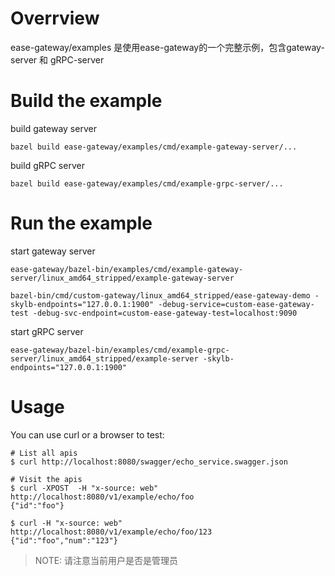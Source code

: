 # Overrview

ease-gateway/examples 是使用ease-gateway的一个完整示例，包含gateway-server 和 gRPC-server

# Build the example

build gateway server
```
bazel build ease-gateway/examples/cmd/example-gateway-server/... 
```

build gRPC server
```
bazel build ease-gateway/examples/cmd/example-grpc-server/...
```

# Run the example

start gateway server
```
ease-gateway/bazel-bin/examples/cmd/example-gateway-server/linux_amd64_stripped/example-gateway-server
```

```
bazel-bin/cmd/custom-gateway/linux_amd64_stripped/ease-gateway-demo -skylb-endpoints="127.0.0.1:1900" -debug-service=custom-ease-gateway-test -debug-svc-endpoint=custom-ease-gateway-test=localhost:9090
```

start gRPC server
```
ease-gateway/bazel-bin/examples/cmd/example-grpc-server/linux_amd64_stripped/example-server -skylb-endpoints="127.0.0.1:1900"
```

# Usage

You can use curl or a browser to test:
```
# List all apis
$ curl http://localhost:8080/swagger/echo_service.swagger.json

# Visit the apis
$ curl -XPOST  -H "x-source: web" http://localhost:8080/v1/example/echo/foo
{"id":"foo"}

$ curl -H "x-source: web"  http://localhost:8080/v1/example/echo/foo/123
{"id":"foo","num":"123"}
```

> NOTE: 请注意当前用户是否是管理员